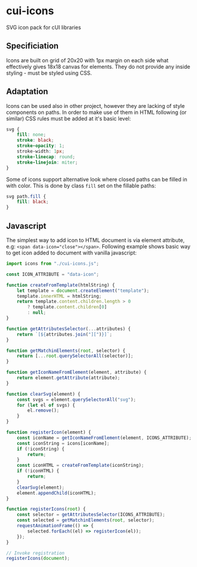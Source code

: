# cui-icons

SVG icon pack for cUI libraries

## Specificiation

Icons are built on grid of 20x20 with 1px margin on each side what effectively gives 18x18 canvas for elements.
They do not provide any inside styling - must be styled using CSS.

## Adaptation

Icons can be used also in other project, however they are lacking of style components on paths.
In order to make use of them in HTML following (or similar) CSS rules must be added at it's basic level:

```css
svg {
	fill: none;
	stroke: black;
	stroke-opacity: 1;
	stroke-width: 1px;
	stroke-linecap: round;
	stroke-linejoin: miter;
}
```

Some of icons support alternative look where closed paths can be filled in with color.
This is done by class `fill` set on the fillable paths:

```css
svg path.fill {
	fill: black;
}
```

## Javascript

The simplest way to add icon to HTML document is via element attribute, e.g: `<span data-icon="close"></span>`.
Following example shows basic way to get icon added to document with vanilla javascript:

```javascript
import icons from "./cui-icons.js";

const ICON_ATTRIBUTE = "data-icon";

function createFromTemplate(htmlString) {
	let template = document.createElement("template");
	template.innerHTML = htmlString;
	return template.content.children.length > 0
		? template.content.children[0]
		: null;
}

function getAttributesSelector(...attributes) {
	return `[${attributes.join("][")}]`;
}

function getMatchinElements(root, selector) {
	return [...root.querySelectorAll(selector)];
}

function getIconNameFromElement(element, attribute) {
	return element.getAttribute(attribute);
}

function clearSvg(element) {
	const svgs = element.querySelectorAll("svg");
	for (let el of svgs) {
		el.remove();
	}
}

function registerIcon(element) {
	const iconName = getIconNameFromElement(element, ICONS_ATTRIBUTE);
	const iconString = icons[iconName];
	if (!iconString) {
		return;
	}
	const iconHTML = createFromTemplate(iconString);
	if (!iconHTML) {
		return;
	}
	clearSvg(element);
	element.appendChild(iconHTML);
}

function registerIcons(root) {
	const selector = getAttributesSelector(ICONS_ATTRIBUTE);
	const selected = getMatchinElements(root, selector);
	requestAnimationFrame(() => {
		selected.forEach((el) => registerIcon(el));
	});
}

// Invoke registration
registerIcons(document);
```

